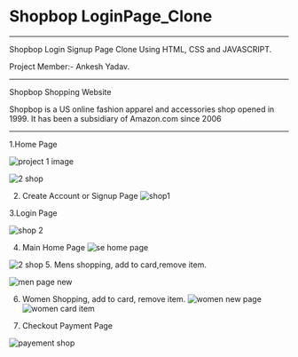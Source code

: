 # Shopbop LoginPage_Clone

________________________________________

Shopbop Login Signup Page Clone Using HTML, CSS and JAVASCRIPT.

Project Member:- Ankesh Yadav.
___________________________________________

Shopbop Shopping Website

Shopbop is a US online fashion apparel and accessories shop opened in 1999. It has been a subsidiary of Amazon.com since 2006
___________________________________________________

1.Home Page

 ![project 1 image](https://user-images.githubusercontent.com/92791586/161200650-efb7cb82-afb4-4982-b58c-75ab6168449a.PNG)

  ![2 shop](https://user-images.githubusercontent.com/92791586/160887065-f0511981-7ce9-4113-a9e3-c67809d40927.PNG)


2. Create Account or Signup Page
 ![shop1](https://user-images.githubusercontent.com/92791586/160384100-2a41c9a2-e5aa-4141-98f9-dd069ffd9c96.PNG)
 
 3.Login Page
 
![shop 2](https://user-images.githubusercontent.com/92791586/160384275-db15bcd1-ce6b-49bf-9a20-93fb805c096d.PNG)

4. Main Home Page
   ![se home page](https://user-images.githubusercontent.com/92791586/160888355-3541cf9c-6ad4-4256-bbe4-9f5ea8ab57e8.PNG)
   
  ![2 shop](https://user-images.githubusercontent.com/92791586/160887065-f0511981-7ce9-4113-a9e3-c67809d40927.PNG)
5. Mens shopping, add to card,remove item.
  
 

![men page new](https://user-images.githubusercontent.com/92791586/161197682-66f938cb-8cc9-42c4-9a96-d6b260b02a28.PNG)
 
 6. Women Shopping, add to card, remove item.
  ![women new page](https://user-images.githubusercontent.com/92791586/161197508-b972c72b-59b2-4f3f-9a67-6fb6f0f2805f.PNG)
![women card item](https://user-images.githubusercontent.com/92791586/160387103-858a27e6-7c39-4a53-9d97-cfc8f7ccce4e.PNG)

7. Checkout Payment Page

  ![payement shop](https://user-images.githubusercontent.com/92791586/160386490-604cda3e-afa0-4e35-b2fc-ada1af604939.PNG)

 
